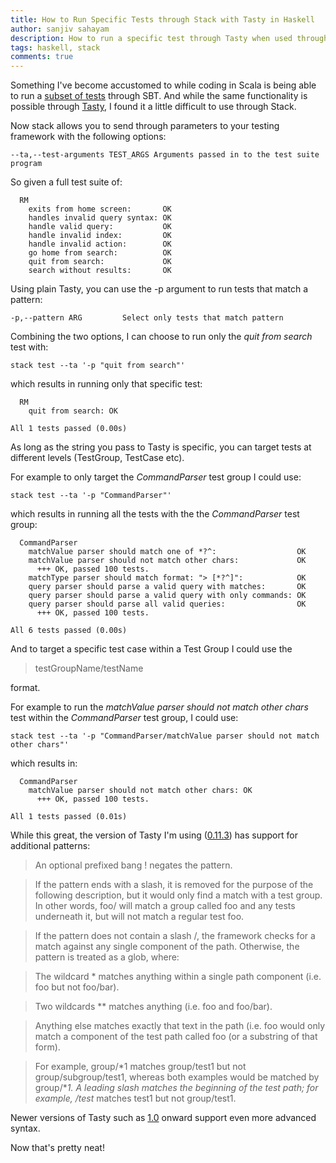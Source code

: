 ```yaml
---
title: How to Run Specific Tests through Stack with Tasty in Haskell
author: sanjiv sahayam
description: How to run a specific test through Tasty when used through Stack
tags: haskell, stack
comments: true
---
```


Something I've become accustomed to while coding in Scala is being able to run a [subset of tests](https://sanj.ink/posts/2015-08-02-run-a-test-method-of-a-test-class-from-sbt.html) through SBT. And while the same functionality is possible through [Tasty](https://hackage.haskell.org/package/tasty), I found it a little difficult to use through Stack.

Now stack allows you to send through parameters to your testing framework with the following options:

```{.terminal .scrollx}
--ta,--test-arguments TEST_ARGS Arguments passed in to the test suite program
```

So given a full test suite of:

```{.terminal .scrollx}
  RM
    exits from home screen:       OK
    handles invalid query syntax: OK
    handle valid query:           OK
    handle invalid index:         OK
    handle invalid action:        OK
    go home from search:          OK
    quit from search:             OK
    search without results:       OK
```

Using plain Tasty, you can use the -p argument to run tests that match a pattern:

```{.terminal .scrollx}
-p,--pattern ARG         Select only tests that match pattern
```

Combining the two options, I can choose to run only the *quit from search* test with:

```{.terminal .scrollx}
stack test --ta '-p "quit from search"'
```

which results in running only that specific test:

```{.terminal .scrollx}
  RM
    quit from search: OK

All 1 tests passed (0.00s)
```

As long as the string you pass to Tasty is specific, you can target tests at different levels (TestGroup, TestCase etc).

For example to only target the *CommandParser* test group I could use:

```{.terminal .scrollx}
stack test --ta '-p "CommandParser"'
```

which results in running all the tests with the the *CommandParser* test group:

```{.terminal .scrollx}
  CommandParser
    matchValue parser should match one of *?^:                  OK
    matchValue parser should not match other chars:             OK
      +++ OK, passed 100 tests.
    matchType parser should match format: "> [*?^]":            OK
    query parser should parse a valid query with matches:       OK
    query parser should parse a valid query with only commands: OK
    query parser should parse all valid queries:                OK
      +++ OK, passed 100 tests.

All 6 tests passed (0.00s)
```

And to target a specific test case within a Test Group I could use the

> testGroupName/testName

format.

For example to run the _matchValue parser should not match other chars_ test within the *CommandParser* test group, I could use:

```{.terminal .scrollx}
stack test --ta '-p "CommandParser/matchValue parser should not match other chars"'
```

which results in:

```{.terminal .scrollx}
  CommandParser
    matchValue parser should not match other chars: OK
      +++ OK, passed 100 tests.

All 1 tests passed (0.01s)
```

While this great, the version of Tasty I'm using ([0.11.3](https://hackage.haskell.org/package/tasty-0.11.0.3)) has support for additional patterns:

> An optional prefixed bang ! negates the pattern.

> If the pattern ends with a slash, it is removed for the purpose of the following description, but it would only find a match with a test group. In other words, foo/ will match a group called foo and any tests underneath it, but will not match a regular test foo.

> If the pattern does not contain a slash /, the framework checks for a match against any single component of the path.
> Otherwise, the pattern is treated as a glob, where:

> The wildcard * matches anything within a single path component (i.e. foo but not foo/bar).

> Two wildcards ** matches anything (i.e. foo and foo/bar).

> Anything else matches exactly that text in the path (i.e. foo would only match a component of the test path called foo (or a substring of that form).

> For example, group/*1 matches group/test1 but not group/subgroup/test1, whereas both examples would be matched by group/**1. A leading slash matches the beginning of the test path; for example, /test* matches test1 but not group/test1.

Newer versions of Tasty such as [1.0](https://hackage.haskell.org/package/tasty-1.0) onward support even more advanced syntax.

Now that's pretty neat!